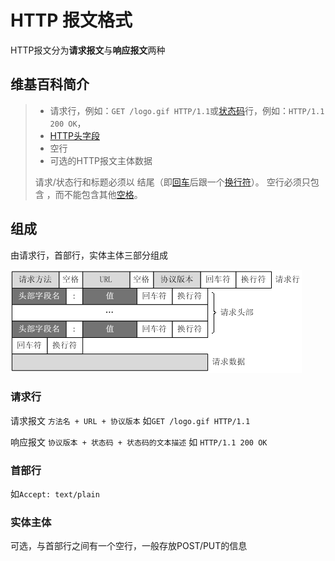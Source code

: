 # HTTP 报文格式

HTTP报文分为**请求报文**与**响应报文**两种

## 维基百科简介

> * 请求行，例如：`GET /logo.gif HTTP/1.1`或[状态码](https://zh.wikipedia.org/wiki/HTTP%E7%8A%B6%E6%80%81%E7%A0%81)行，例如：`HTTP/1.1 200 OK`，
> * [HTTP头字段](https://zh.wikipedia.org/wiki/HTTP%E5%A4%B4%E5%AD%97%E6%AE%B5)
> * 空行
> * 可选的HTTP报文主体数据
>
> 请求/状态行和标题必须以 结尾（即[回车](https://zh.wikipedia.org/wiki/%E5%9B%9E%E8%BB%8A)后跟一个[换行符](https://zh.wikipedia.org/wiki/%E6%8D%A2%E8%A1%8C%E7%AC%A6)）。 空行必须只包含 ，而不能包含其他[空格](https://zh.wikipedia.org/wiki/%E7%A9%BA%E6%A0%BC)。

## 组成

由请求行，首部行，实体主体三部分组成

![请求报文](https://raw.githubusercontent.com/hongzzz/blog/master/image/http%E8%AF%B7%E6%B1%82%E6%8A%A5%E6%96%87.png)

### 请求行

请求报文 `方法名 + URL + 协议版本` 如`GET /logo.gif HTTP/1.1`

响应报文 `协议版本 + 状态码 + 状态码的文本描述` 如 `HTTP/1.1 200 OK`

### 首部行

如`Accept: text/plain`

### 实体主体

可选，与首部行之间有一个空行，一般存放POST/PUT的信息
